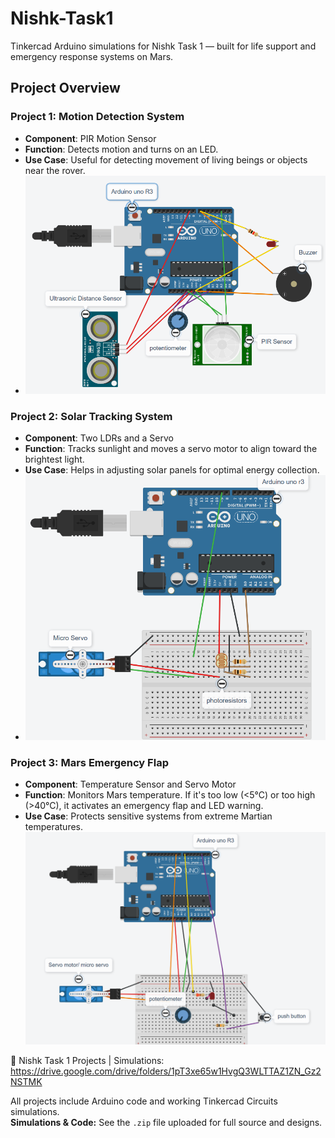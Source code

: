 # Nishk-Task1

Tinkercad Arduino simulations for Nishk Task 1 — built for life support and emergency response systems on Mars.

## Project Overview

###  Project 1: Motion Detection System
- **Component**: PIR Motion Sensor  
- **Function**: Detects motion and turns on an LED.  
- **Use Case**: Useful for detecting movement of living beings or objects near the rover.
- ![Motion Detection System](Screenshot%202025-04-05%20210648.png)

###  Project 2: Solar Tracking System
- **Component**: Two LDRs and a Servo  
- **Function**: Tracks sunlight and moves a servo motor to align toward the brightest light.  
- **Use Case**: Helps in adjusting solar panels for optimal energy collection.
- ![Solar Tracking System](Screenshot%202025-04-05%20211051.png)

###  Project 3: Mars Emergency Flap
- **Component**: Temperature Sensor and Servo Motor  
- **Function**: Monitors Mars temperature. If it's too low (<5°C) or too high (>40°C), it activates an emergency flap and LED warning.  
- **Use Case**: Protects sensitive systems from extreme Martian temperatures.
 ![Simulation Screenshot](Screenshot%202025-04-06%20114632.png)


 📎 Nishk Task 1 Projects | Simulations: https://drive.google.com/drive/folders/1pT3xe65w1HvgQ3WLTTAZ1ZN_Gz2NSTMK


All projects include Arduino code and working Tinkercad Circuits simulations.  
**Simulations & Code:** See the `.zip` file uploaded for full source and designs.
